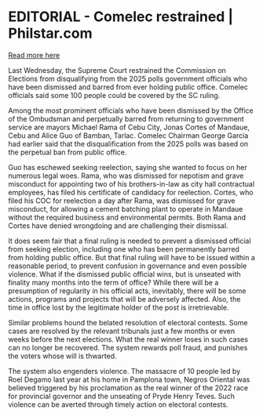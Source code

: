 # EDITORIAL - Comelec restrained | Philstar.com

[Read more here](https://www.philstar.com/opinion/2024/10/25/2395072/editorial-comelec-restrained)

Last Wednesday, the Supreme Court restrained the Commission on Elections from disqualifying from the 2025 polls government officials who have been dismissed and barred from ever holding public office. Comelec officials said some 100 people could be covered by the SC ruling.

Among the most prominent officials who have been dismissed by the Office of the Ombudsman and perpetually barred from returning to government service are mayors Michael Rama of Cebu City, Jonas Cortes of Mandaue, Cebu and Alice Guo of Bamban, Tarlac. Comelec Chairman George Garcia had earlier said that the disqualification from the 2025 polls was based on the perpetual ban from public office.

Guo has eschewed seeking reelection, saying she wanted to focus on her numerous legal woes. Rama, who was dismissed for nepotism and grave misconduct for appointing two of his brothers-in-law as city hall contractual employees, has filed his certificate of candidacy for reelection. Cortes, who filed his COC for reelection a day after Rama, was dismissed for grave misconduct, for allowing a cement batching plant to operate in Mandaue without the required business and environmental permits. Both Rama and Cortes have denied wrongdoing and are challenging their dismissal.

It does seem fair that a final ruling is needed to prevent a dismissed official from seeking election, including one who has been permanently barred from holding public office. But that final ruling will have to be issued within a reasonable period, to prevent confusion in governance and even possible violence. What if the dismissed public official wins, but is unseated with finality many months into the term of office? While there will be a presumption of regularity in his official acts, inevitably, there will be some actions, programs and projects that will be adversely affected. Also, the time in office lost by the legitimate holder of the post is irretrievable.

Similar problems hound the belated resolution of electoral contests. Some cases are resolved by the relevant tribunals just a few months or even weeks before the next elections. What the real winner loses in such cases can no longer be recovered. The system rewards poll fraud, and punishes the voters whose will is thwarted.

The system also engenders violence. The massacre of 10 people led by Roel Degamo last year at his home in Pamplona town, Negros Oriental was believed triggered by his proclamation as the real winner of the 2022 race for provincial governor and the unseating of Pryde Henry Teves. Such violence can be averted through timely action on electoral contests.